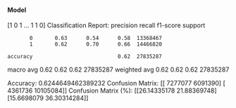#### Model
[1 0 1 ... 1 1 0]
Classification Report:
              precision    recall  f1-score   support

           0       0.63      0.54      0.58  13368467
           1       0.62      0.70      0.66  14466820

    accuracy                           0.62  27835287
   macro avg       0.62      0.62      0.62  27835287
weighted avg       0.62      0.62      0.62  27835287

Accuracy: 0.6244649462389232
Confusion Matrix:
[[ 7277077  6091390]
 [ 4361736 10105084]]
Confusion Matrix (%):
[[26.14335178 21.88369748]
 [15.6698079  36.30314284]]
